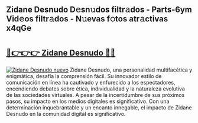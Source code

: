 ## Zidane Desnudo D𝚎sn𝚞dos filtr𝚊dos - Parts-6ym Vid𝚎os filtr𝚊dos - N𝚞evas f𝚘tos atr𝚊ctivas x4qGe

# <h2><a href="http://mb7jpic.tromn.icu/?c=Zidane+Desnudo">🔗👉👉👉 Zidane Desnudo 🔗🔗</a></h2>

[![Zidane Desnudo nuevo](https://i.imgur.com/pEAQMta.gif)](http://mb7jpic.tromn.icu/?c=Zidane+Desnudo)
Zidane Desnudo, una personalidad multifacética y enigmática, desafía la comprensión fácil. Su innovador estilo de comunicación en línea ha cautivado y enfurecido a los espectadores, encendiendo debates sobre ética, individualidad y la naturaleza evolutiva de las sociedades virtuales. A pesar de la incertidumbre de sus próximos pasos, su impacto en los medios digitales es significativo. Con una determinación inquebrantable y un encanto innegable, el impacto de Zidane Desnudo en la comunidad digital es significativo.
